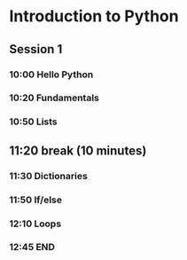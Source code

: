 # Introduction to Python

## Session 1

### 10:00 Hello Python

### 10:20 Fundamentals

### 10:50 Lists

## 11:20 break (10 minutes)

### 11:30 Dictionaries

### 11:50 If/else

### 12:10 Loops

### 12:45 END